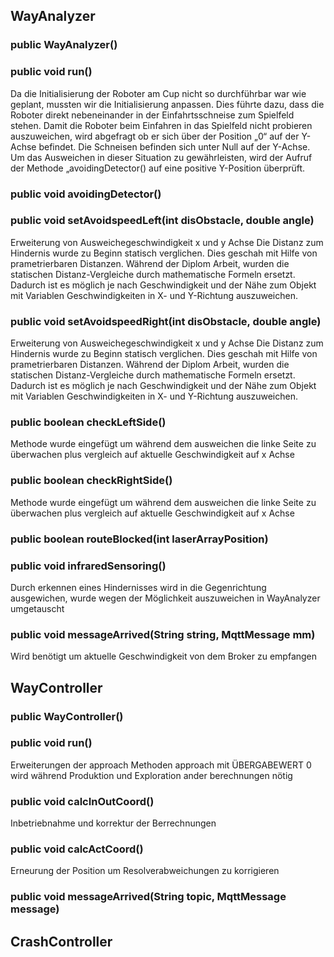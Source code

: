 

## WayAnalyzer  
  
### public WayAnalyzer()
  

  
### public void run()
  
Da die Initialisierung der Roboter am Cup nicht so durchführbar war wie geplant, mussten wir die Initialisierung anpassen. Dies führte dazu, dass die Roboter direkt nebeneinander in der Einfahrtsschneise zum Spielfeld stehen. Damit die Roboter beim Einfahren in das Spielfeld nicht probieren auszuweichen, wird abgefragt ob er sich über der Position „0“ auf der Y-Achse befindet. Die Schneisen befinden sich unter Null auf der Y-Achse.
Um das Ausweichen in dieser Situation zu gewährleisten, wird der Aufruf der Methode „avoidingDetector() auf eine positive Y-Position überprüft.
  
### public void avoidingDetector()
  
### public void setAvoidspeedLeft(int disObstacle, double angle)
  
Erweiterung von Ausweichegeschwindigkeit x und y Achse
Die Distanz zum Hindernis wurde zu Beginn statisch verglichen. Dies geschah mit Hilfe von prametrierbaren Distanzen.
Während der Diplom Arbeit, wurden die statischen Distanz-Vergleiche durch mathematische Formeln ersetzt. Dadurch ist es möglich je nach Geschwindigkeit und der Nähe zum Objekt mit Variablen Geschwindigkeiten in X- und Y-Richtung auszuweichen.
  
### public void setAvoidspeedRight(int disObstacle, double angle)
  
Erweiterung von Ausweichegeschwindigkeit x und y Achse
Die Distanz zum Hindernis wurde zu Beginn statisch verglichen. Dies geschah mit Hilfe von prametrierbaren Distanzen.
Während der Diplom Arbeit, wurden die statischen Distanz-Vergleiche durch mathematische Formeln ersetzt. Dadurch ist es möglich je nach Geschwindigkeit und der Nähe zum Objekt mit Variablen Geschwindigkeiten in X- und Y-Richtung auszuweichen.
  
### public boolean checkLeftSide()
  
Methode wurde eingefügt um während dem ausweichen die linke Seite zu überwachen plus vergleich auf aktuelle Geschwindigkeit auf x Achse
  
### public boolean checkRightSide()
  
Methode wurde eingefügt um während dem ausweichen die linke Seite zu überwachen plus vergleich auf aktuelle Geschwindigkeit auf x Achse
  
### public boolean routeBlocked(int laserArrayPosition)
  

  
### public void infraredSensoring()
  
Durch erkennen eines Hindernisses wird in die Gegenrichtung ausgewichen, wurde wegen der Möglichkeit auszuweichen in WayAnalyzer umgetauscht
  
### public void messageArrived(String string, MqttMessage mm)
  
Wird benötigt um aktuelle Geschwindigkeit von dem Broker zu empfangen
  
## WayController  
  

  
### public WayController()
  

  
### public void run()
  
Erweiterungen der approach Methoden approach mit ÜBERGABEWERT 0  wird während Produktion und Exploration ander berechnungen nötig
  
### public void calcInOutCoord()
  
Inbetriebnahme und korrektur der Berrechnungen
  
### public void calcActCoord()
  
Erneurung der Position um Resolverabweichungen zu korrigieren
  
### public void messageArrived(String topic, MqttMessage message)
  

  
## CrashController  
  

  
